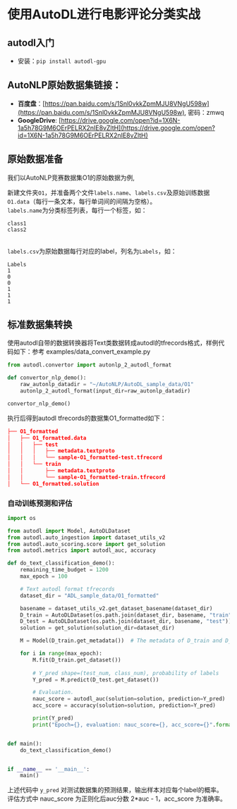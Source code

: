 # 使用AutoDL进行电影评论分类实战

## autodl入门
- 安装：`pip install autodl-gpu`

## AutoNLP原始数据集链接：

- **百度盘**：[https://pan.baidu.com/s/1Snl0vkkZpmMJU8VNgU598w](https://pan.baidu.com/s/1Snl0vkkZpmMJU8VNgU598w), 密码：zmwq
- **GoogleDrive**: [https://drive.google.com/open?id=1X6N-1a5h78G9M6OErPELRX2nIE8vZltH](https://drive.google.com/open?id=1X6N-1a5h78G9M6OErPELRX2nIE8vZltH)

## 原始数据准备
我们以AutoNLP竞赛数据集O1的原始数据为例,  

新建文件夹`O1`，并准备两个文件`labels.name`、`labels.csv`及原始训练数据`O1.data`（每行一条文本，每行单词间的间隔为空格）。<br />`labels.name`为分类标签列表，每行一个标签，如：<br />

```
class1
class2
```

<br />`labels.csv`为原始数据每行对应的label，列名为`Labels`，如：<br />

```
Labels
1
0
0
1
1
1
```

## 标准数据集转换
使用autodl自带的数据转换器将Text类数据转成autodl的tfrecords格式，样例代码如下：参考 examples/data_convert_example.py

```python
from autodl.convertor import autonlp_2_autodl_format

def convertor_nlp_demo():
    raw_autonlp_datadir = "~/AutoNLP/AutoDL_sample_data/O1"
    autonlp_2_autodl_format(input_dir=raw_autonlp_datadir)

convertor_nlp_demo()    
```
执行后得到autodl tfrecords的数据集O1_formatted如下：
```json
├── O1_formatted
│   ├── O1_formatted.data
│   │   ├── test
│   │   │   ├── metadata.textproto										# 测试集元数据及词表
│   │   │   └── sample-O1_formatted-test.tfrecord			            # 测试集数据及标签
│   │   └── train
│   │       ├── metadata.textproto										# 训练集元数据及词表
│   │       └── sample-O1_formatted-train.tfrecord		                # 训练集数据及标签
│   └── O1_formatted.solution										    # 测试集Label
```
### 自动训练预测和评估
```python
import os

from autodl import Model, AutoDLDataset
from autodl.auto_ingestion import dataset_utils_v2
from autodl.auto_scoring.score import get_solution
from autodl.metrics import autodl_auc, accuracy

def do_text_classification_demo():
    remaining_time_budget = 1200
    max_epoch = 100

    # Text autodl format tfrecords
    dataset_dir = "ADL_sample_data/O1_formatted"

    basename = dataset_utils_v2.get_dataset_basename(dataset_dir)
    D_train = AutoDLDataset(os.path.join(dataset_dir, basename, "train"))
    D_test = AutoDLDataset(os.path.join(dataset_dir, basename, "test"))
    solution = get_solution(solution_dir=dataset_dir)

    M = Model(D_train.get_metadata())  # The metadata of D_train and D_test only differ in sample_count

    for i in range(max_epoch):
        M.fit(D_train.get_dataset())
		
        # Y_pred shape=(test_num, class_num), probability of labels
        Y_pred = M.predict(D_test.get_dataset())

        # Evaluation.
        nauc_score = autodl_auc(solution=solution, prediction=Y_pred)
        acc_score = accuracy(solution=solution, prediction=Y_pred)

        print(Y_pred)
        print("Epoch={}, evaluation: nauc_score={}, acc_score={}".format(i, nauc_score, acc_score))


def main():
    do_text_classification_demo()


if __name__ == '__main__':
    main()
```
上述代码中 `y_pred` 对测试数据集的预测结果，输出样本对应每个label的概率。<br />评估方式中 nauc_score 为正则化后auc分数 2*auc - 1，acc_score 为准确率。<br />

